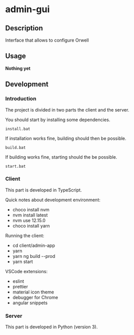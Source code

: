# admin-gui

## Description

Interface that allows to configure Orwell

## Usage

**Nothing yet**

## Development

### Introduction

The project is divided in two parts the client and the server.

You should start by installing some dependencies.

```shell script
install.bat
```

If installation works fine, building should then be possible.

```shell script
build.bat
```

If building works fine, starting should the be possible.

```shell script
start.bat
```

### Client

This part is developed in TypeScript.

Quick notes about development environment:

- choco install nvm
- nvm install latest
- nvm use 12.15.0
- choco install yarn

Running the client:

- cd client/admin-app
- yarn
- yarn ng build --prod
- yarn start

VSCode extensions:

- eslint
- prettier
- material icon theme
- debugger for Chrome
- angular snippets

### Server

This part is developed in Python (version 3).
